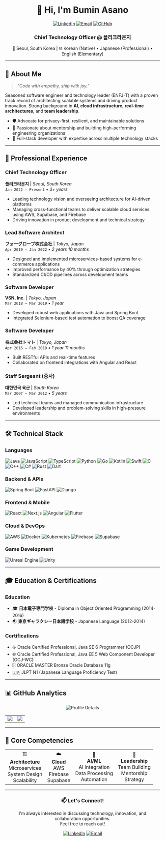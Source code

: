 <div align="center">
  
# 👋 Hi, I'm Bumin Asano
  
[![LinkedIn](https://img.shields.io/badge/LinkedIn-0077B5?style=for-the-badge&logo=linkedin&logoColor=white)](https://www.linkedin.com/in/bumin-asano/)
[![Email](https://img.shields.io/badge/Email-D14836?style=for-the-badge&logo=gmail&logoColor=white)](mailto:asanobm@outlook.com)
[![GitHub](https://img.shields.io/badge/GitHub-100000?style=for-the-badge&logo=github&logoColor=white)](https://github.com/asanobm)

### Chief Technology Officer @ 플리크라운지
📍 Seoul, South Korea | 🌐 Korean (Native) • Japanese (Professional) • English (Elementary)

</div>

---

## 🚀 About Me

> *"Code with empathy, ship with joy."*

Seasoned software engineer and technology leader (ENFJ-T) with a proven track record of architecting scalable systems and driving product innovation. Strong background in **AI**, **cloud infrastructure**, **real-time architectures**, and **team leadership**.

- 🛡️ Advocate for privacy-first, resilient, and maintainable solutions
- 👥 Passionate about mentorship and building high-performing engineering organizations
- 🔧 Full-stack developer with expertise across multiple technology stacks

---

## 💼 Professional Experience

### **Chief Technology Officer** 
**플리크라운지** | *Seoul, South Korea*  
`Jan 2022 – Present` • *3+ years*

- Leading technology vision and overseeing architecture for AI-driven platforms
- Managing cross-functional teams to deliver scalable cloud services using AWS, Supabase, and Firebase
- Driving innovation in product development and technical strategy

### **Lead Software Architect**
**フォーグローブ株式会社** | *Tokyo, Japan*  
`Apr 2019 – Jan 2022` • *2 years 10 months*

- Designed and implemented microservices-based systems for e-commerce applications
- Improved performance by 40% through optimization strategies
- Standardized CI/CD pipelines across development teams

### **Software Developer**
**VSN, Inc.** | *Tokyo, Japan*  
`Mar 2018 – Mar 2019` • *1 year*

- Developed robust web applications with Java and Spring Boot
- Integrated Selenium-based test automation to boost QA coverage

### **Software Developer**
**株式会社トマト** | *Tokyo, Japan*  
`Apr 2016 – Feb 2018` • *1 year 11 months*

- Built RESTful APIs and real-time features
- Collaborated on frontend integrations with Angular and React

### **Staff Sergeant (중사)**
**대한민국 육군** | *South Korea*  
`Mar 2007 – Mar 2012` • *5 years*

- Led technical teams and managed communication infrastructure
- Developed leadership and problem-solving skills in high-pressure environments

---

## 🛠️ Technical Stack

### **Languages**
![Java](https://img.shields.io/badge/Java-ED8B00?style=flat-square&logo=openjdk&logoColor=white)
![JavaScript](https://img.shields.io/badge/JavaScript-F7DF1E?style=flat-square&logo=javascript&logoColor=black)
![TypeScript](https://img.shields.io/badge/TypeScript-007ACC?style=flat-square&logo=typescript&logoColor=white)
![Python](https://img.shields.io/badge/Python-3776AB?style=flat-square&logo=python&logoColor=white)
![Go](https://img.shields.io/badge/Go-00ADD8?style=flat-square&logo=go&logoColor=white)
![Kotlin](https://img.shields.io/badge/Kotlin-7F52FF?style=flat-square&logo=kotlin&logoColor=white)
![Swift](https://img.shields.io/badge/Swift-FA7343?style=flat-square&logo=swift&logoColor=white)
![C](https://img.shields.io/badge/C-00599C?style=flat-square&logo=c&logoColor=white)
![C++](https://img.shields.io/badge/C++-00599C?style=flat-square&logo=c%2B%2B&logoColor=white)
![C#](https://img.shields.io/badge/C%23-239120?style=flat-square&logo=c-sharp&logoColor=white)
![Rust](https://img.shields.io/badge/Rust-000000?style=flat-square&logo=rust&logoColor=white)
![Dart](https://img.shields.io/badge/Dart-0175C2?style=flat-square&logo=dart&logoColor=white)

### **Backend & APIs**
![Spring Boot](https://img.shields.io/badge/Spring_Boot-6DB33F?style=flat-square&logo=spring-boot&logoColor=white)
![FastAPI](https://img.shields.io/badge/FastAPI-005571?style=flat-square&logo=fastapi&logoColor=white)
![Django](https://img.shields.io/badge/Django-092E20?style=flat-square&logo=django&logoColor=white)

### **Frontend & Mobile**
![React](https://img.shields.io/badge/React-20232A?style=flat-square&logo=react&logoColor=61DAFB)
![Next.js](https://img.shields.io/badge/Next.js-000000?style=flat-square&logo=next.js&logoColor=white)
![Angular](https://img.shields.io/badge/Angular-DD0031?style=flat-square&logo=angular&logoColor=white)
![Flutter](https://img.shields.io/badge/Flutter-02569B?style=flat-square&logo=flutter&logoColor=white)

### **Cloud & DevOps**
![AWS](https://img.shields.io/badge/AWS-232F3E?style=flat-square&logo=amazon-aws&logoColor=white)
![Docker](https://img.shields.io/badge/Docker-2496ED?style=flat-square&logo=docker&logoColor=white)
![Kubernetes](https://img.shields.io/badge/Kubernetes-326CE5?style=flat-square&logo=kubernetes&logoColor=white)
![Firebase](https://img.shields.io/badge/Firebase-FFCA28?style=flat-square&logo=firebase&logoColor=black)
![Supabase](https://img.shields.io/badge/Supabase-3ECF8E?style=flat-square&logo=supabase&logoColor=white)

### **Game Development**
![Unreal Engine](https://img.shields.io/badge/Unreal_Engine-313131?style=flat-square&logo=unreal-engine&logoColor=white)
![Unity](https://img.shields.io/badge/Unity-100000?style=flat-square&logo=unity&logoColor=white)

---

## 🎓 Education & Certifications

### **Education**
- 🎓 **日本電子専門学校** - Diploma in Object Oriented Programming (2014-2016)
- 🌏 **東京ギャラクシー日本語学校** - Japanese Language (2012-2014)

### **Certifications**
- ☕ Oracle Certified Professional, Java SE 6 Programmer (OCJP)
- 🌐 Oracle Certified Professional, Java EE 5 Web Component Developer (OCJ-WC)
- 🗄️ ORACLE MASTER Bronze Oracle Database 11g
- 🇯🇵 JLPT N1 (Japanese Language Proficiency Test)

---

## 📊 GitHub Analytics

<div align="center">
  
![Profile Details](http://github-profile-summary-cards.vercel.app/api/cards/profile-details?username=asanobm&theme=github_dark)

<table>
  <tr>
    <td align="center">
      <img src="http://github-profile-summary-cards.vercel.app/api/cards/repos-per-language?username=asanobm&theme=github_dark" />
    </td>
    <td align="center">
      <img src="http://github-profile-summary-cards.vercel.app/api/cards/most-commit-language?username=asanobm&theme=github_dark" />
    </td>
  </tr>
</table>


</div>

---

## 🌟 Core Competencies

<table>
  <tr>
    <td align="center">🏗️<br><b>Architecture</b><br>Microservices<br>System Design<br>Scalability</td>
    <td align="center">☁️<br><b>Cloud</b><br>AWS<br>Firebase<br>Supabase</td>
    <td align="center">🤖<br><b>AI/ML</b><br>AI Integration<br>Data Processing<br>Automation</td>
    <td align="center">👥<br><b>Leadership</b><br>Team Building<br>Mentorship<br>Strategy</td>
  </tr>
</table>

---

<div align="center">
  
### 📫 Let's Connect!
  
I'm always interested in discussing technology, innovation, and collaboration opportunities.  
Feel free to reach out!

[![LinkedIn](https://img.shields.io/badge/Connect_on_LinkedIn-0077B5?style=for-the-badge&logo=linkedin&logoColor=white)](https://www.linkedin.com/in/bumin-asano/)
[![Email](https://img.shields.io/badge/Send_Email-D14836?style=for-the-badge&logo=gmail&logoColor=white)](mailto:asanobm@outlook.com)

</div>
